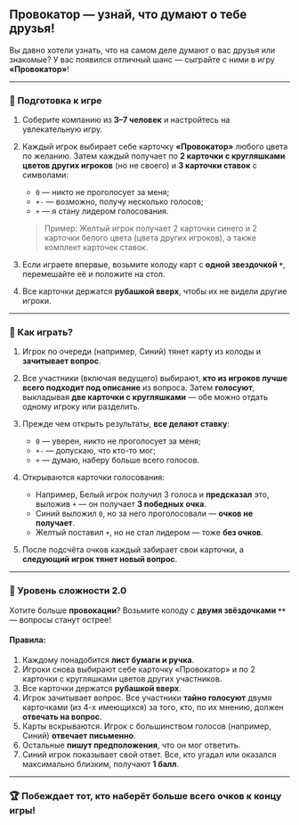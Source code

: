 ## Провокатор — узнай, что думают о тебе друзья!

Вы давно хотели узнать, что на самом деле думают о вас друзья или знакомые? У вас появился отличный шанс — сыграйте с
ними в игру **«Провокатор»**!

---

### 🔹 Подготовка к игре

1. Соберите компанию из **3–7 человек** и настройтесь на увлекательную игру.
2. Каждый игрок выбирает себе карточку **«Провокатор»** любого цвета по желанию.
   Затем каждый получает по **2 карточки с кругляшками цветов других игроков** (но не своего) и **3 карточки ставок** с
   символами:

    * `0` — никто не проголосует за меня;
    * `+-` — возможно, получу несколько голосов;
    * `+` — я стану лидером голосования.

   > Пример: Желтый игрок получает 2 карточки синего и 2 карточки белого цвета (цвета других игроков), а также комплект
   карточек ставок.
3. Если играете впервые, возьмите колоду карт с **одной звездочкой `*`**, перемешайте её и положите на стол.
4. Все карточки держатся **рубашкой вверх**, чтобы их не видели другие игроки.

---

### 🔸 Как играть?

1. Игрок по очереди (например, Синий) тянет карту из колоды и **зачитывает вопрос**.
2. Все участники (включая ведущего) выбирают, **кто из игроков лучше всего подходит под описание** из вопроса.
   Затем **голосуют**, выкладывая **две карточки с кругляшками** — обе можно отдать одному игроку или разделить.
3. Прежде чем открыть результаты, **все делают ставку**:

    * `0` — уверен, никто не проголосует за меня;
    * `+-` — допускаю, что кто-то мог;
    * `+` — думаю, наберу больше всего голосов.
4. Открываются карточки голосования:

    * Например, Белый игрок получил 3 голоса и **предсказал** это, выложив `+` — он получает **3 победных очка**.
    * Синий выложил `0`, но за него проголосовали — **очков не получает**.
    * Желтый поставил `+`, но не стал лидером — тоже **без очков**.
5. После подсчёта очков каждый забирает свои карточки, а **следующий игрок тянет новый вопрос**.

---

### 🔺 Уровень сложности 2.0

Хотите больше **провокации**? Возьмите колоду с **двумя звёздочками `**`** — вопросы станут острее!

#### Правила:

1. Каждому понадобится **лист бумаги и ручка**.
2. Игроки снова выбирают себе карточку «Провокатор» и по 2 карточки с кругляшками цветов других участников.
3. Все карточки держатся **рубашкой вверх**.
4. Игрок зачитывает вопрос. Все участники **тайно голосуют** двумя карточками (из 4-х имеющихся) за того, кто, по их
   мнению, должен **отвечать на вопрос**.
5. Карты вскрываются. Игрок с большинством голосов (например, Синий) **отвечает письменно**.
6. Остальные **пишут предположения**, что он мог ответить.
7. Синий игрок показывает свой ответ. Все, кто угадал или оказался максимально близким, получают **1 балл**.

---

### 🏆 Побеждает тот, кто наберёт больше всего очков к концу игры!
